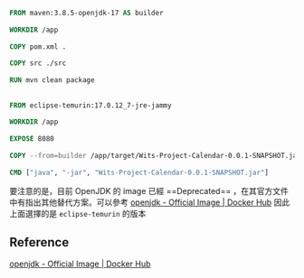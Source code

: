 
```Dockerfile 
FROM maven:3.8.5-openjdk-17 AS builder  
  
WORKDIR /app  
  
COPY pom.xml .  
  
COPY src ./src  
  
RUN mvn clean package  
  
  
FROM eclipse-temurin:17.0.12_7-jre-jammy  
  
WORKDIR /app  
  
EXPOSE 8080  
  
COPY --from=builder /app/target/Wits-Project-Calendar-0.0.1-SNAPSHOT.jar .  
  
CMD ["java", "-jar", "Wits-Project-Calendar-0.0.1-SNAPSHOT.jar"]
```

要注意的是，目前 OpenJDK 的 image 已經 ==Deprecated== ，在其官方文件中有指出其他替代方案。可以參考 [openjdk - Official Image | Docker Hub](https://hub.docker.com/_/openjdk) 因此上面選擇的是 `eclipse-temurin` 的版本


## Reference

[openjdk - Official Image | Docker Hub](https://hub.docker.com/_/openjdk)